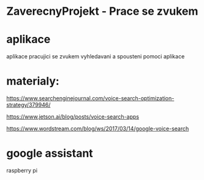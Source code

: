 # ZaverecnyProjekt - Prace se zvukem

# aplikace
aplikace pracujici se zvukem
vyhledavani a spousteni pomoci aplikace

# materialy:
https://www.searchenginejournal.com/voice-search-optimization-strategy/379946/

https://www.jetson.ai/blog/posts/voice-search-apps

https://www.wordstream.com/blog/ws/2017/03/14/google-voice-search 


# google assistant
raspberry pi
